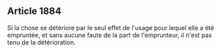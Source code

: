 Article 1884
----
Si la chose se détériore par le seul effet de l'usage pour lequel elle a été
empruntée, et sans aucune faute de la part de l'emprunteur, il n'est pas tenu de
la détérioration.
